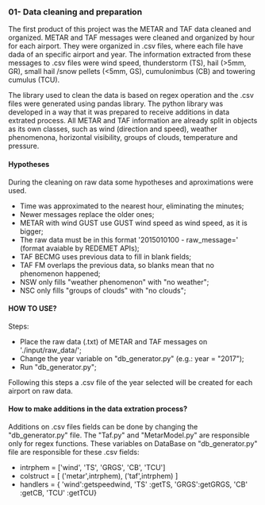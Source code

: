 ### 01- Data cleaning and preparation

The first product of this project was the METAR and TAF data cleaned and organized. METAR and TAF messages were cleaned and organized by hour for each airport. They were organized in .csv files, where each file have dada of an specific airport and year. The information extracted from these messages to .csv files were wind speed, thunderstorm (TS), hail (>5mm, GR), small hail /snow pellets (<5mm, GS), cumulonimbus (CB) and towering cumulus (TCU).

The library used to clean the data is based on regex operation and the .csv files were generated using pandas library. The python library was developed in a way that it was prepared to receive additions in data extrated process. All METAR and TAF information are already split in objects as its own classes, such as wind (direction and speed), weather phenomenona, horizontal visibility, groups of clouds, temperature and pressure.

#### Hypotheses
During the cleaning on raw data some hypotheses and aproximations were used.
* Time was approximated to the nearest hour, eliminating the minutes;
* Newer messages replace the older ones;
* METAR with wind GUST use GUST wind speed as wind speed, as it is bigger;
* The raw data must be in this format '2015010100 - raw_message=' (format avaiable by REDEMET APIs);
* TAF BECMG uses previous data to fill in blank fields;
* TAF FM overlaps the previous data, so blanks mean that no phenomenon happened;
* NSW only fills "weather phenomenon" with "no weather";
* NSC only fills "groups of clouds" with "no clouds";

#### HOW TO USE?

Steps:
* Place the raw data (.txt) of METAR and TAF messages on './input/raw_data/';
* Change the year variable on "db_generator.py" (e.g.: year = "2017");
* Run "db_generator.py"; 

Following this steps a .csv file of the year selected will be created for each airport on raw data.  

#### How to make additions in the data extration process?

Additions on .csv files fields can be done by changing the "db_generator.py" file. The "Taf.py" and "MetarModel.py" are responsible only for regex functions. 
These variables on DataBase on "db_generator.py" file are responsible for these .csv fields:
* intrphem  = ['wind', 'TS', 'GRGS', 'CB', 'TCU']
* colstruct = [ ('metar',intrphem), ('taf',intrphem) ]
* handlers  = { 'wind':getspeedwind,
                  'TS'  :getTS,
                  'GRGS':getGRGS,
                  'CB'  :getCB,
                  'TCU' :getTCU}
